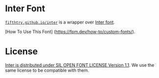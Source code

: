 # Inter Font

[`fifthtry.github.io/inter`](https://fifthtry.github.io/inter) is a wrapper over [Inter font](https://github.com/rsms/inter).

[How To Use This Font] (https://fpm.dev/how-to/custom-fonts/).

# License

[Inter is distributed under SIL OPEN FONT LICENSE Version 1.1](https://github.com/rsms/inter/blob/master/LICENSE.txt). We use the same license to be compatible with them.
